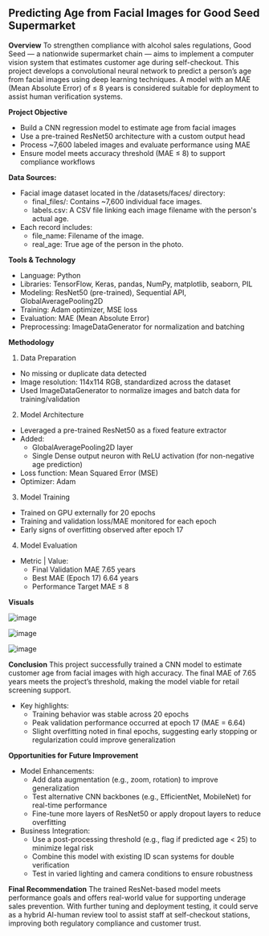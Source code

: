 ## Predicting Age from Facial Images for Good Seed Supermarket

**Overview**
To strengthen compliance with alcohol sales regulations, Good Seed — a nationwide supermarket chain — aims to implement a computer vision system that estimates customer age during self-checkout. This project develops a convolutional neural network to predict a person’s age from facial images using deep learning techniques. A model with an MAE (Mean Absolute Error) of ≤ 8 years is considered suitable for deployment to assist human verification systems.

**Project Objective**
- Build a CNN regression model to estimate age from facial images
- Use a pre-trained ResNet50 architecture with a custom output head
- Process ~7,600 labeled images and evaluate performance using MAE
- Ensure model meets accuracy threshold (MAE ≤ 8) to support compliance workflows

**Data Sources:**
- Facial image dataset located in the /datasets/faces/ directory:
    - final_files/: Contains ~7,600 individual face images.
    - labels.csv: A CSV file linking each image filename with the person's actual age.
- Each record includes:
    - file_name: Filename of the image.
    - real_age: True age of the person in the photo.
    
**Tools & Technology**
- Language: Python
- Libraries: TensorFlow, Keras, pandas, NumPy, matplotlib, seaborn, PIL
- Modeling: ResNet50 (pre-trained), Sequential API, GlobalAveragePooling2D
- Training: Adam optimizer, MSE loss
- Evaluation: MAE (Mean Absolute Error)
- Preprocessing: ImageDataGenerator for normalization and batching

**Methodology**
1. Data Preparation
- No missing or duplicate data detected
- Image resolution: 114x114 RGB, standardized across the dataset
- Used ImageDataGenerator to normalize images and batch data for training/validation
2. Model Architecture
- Leveraged a pre-trained ResNet50 as a fixed feature extractor
- Added:
    - GlobalAveragePooling2D layer
    - Single Dense output neuron with ReLU activation (for non-negative age prediction)
- Loss function: Mean Squared Error (MSE)
- Optimizer: Adam
3. Model Training
- Trained on GPU externally for 20 epochs
- Training and validation loss/MAE monitored for each epoch
- Early signs of overfitting observed after epoch 17
4. Model Evaluation
- Metric | Value:
    - Final Validation MAE	7.65 years
    - Best MAE (Epoch 17)	6.64 years
    - Performance Target	MAE ≤ 8

**Visuals**

![image](https://github.com/user-attachments/assets/3ff22d58-2658-4552-a2c9-e0275709e917)

![image](https://github.com/user-attachments/assets/109ebfc7-868a-4749-980b-0eefcef05aae)

![image](https://github.com/user-attachments/assets/35f1e6e7-b624-4420-8fd0-b087348f99e4)

**Conclusion**
This project successfully trained a CNN model to estimate customer age from facial images with high accuracy. The final MAE of 7.65 years meets the project’s threshold, making the model viable for retail screening support.
- Key highlights:
    - Training behavior was stable across 20 epochs
    - Peak validation performance occurred at epoch 17 (MAE = 6.64)
    - Slight overfitting noted in final epochs, suggesting early stopping or regularization could improve generalization

**Opportunities for Future Improvement**
- Model Enhancements:
    - Add data augmentation (e.g., zoom, rotation) to improve generalization
    - Test alternative CNN backbones (e.g., EfficientNet, MobileNet) for real-time performance
    - Fine-tune more layers of ResNet50 or apply dropout layers to reduce overfitting
- Business Integration:
    - Use a post-processing threshold (e.g., flag if predicted age < 25) to minimize legal risk
    - Combine this model with existing ID scan systems for double verification
    - Test in varied lighting and camera conditions to ensure robustness

**Final Recommendation**
The trained ResNet-based model meets performance goals and offers real-world value for supporting underage sales prevention. With further tuning and deployment testing, it could serve as a hybrid AI-human review tool to assist staff at self-checkout stations, improving both regulatory compliance and customer trust.
